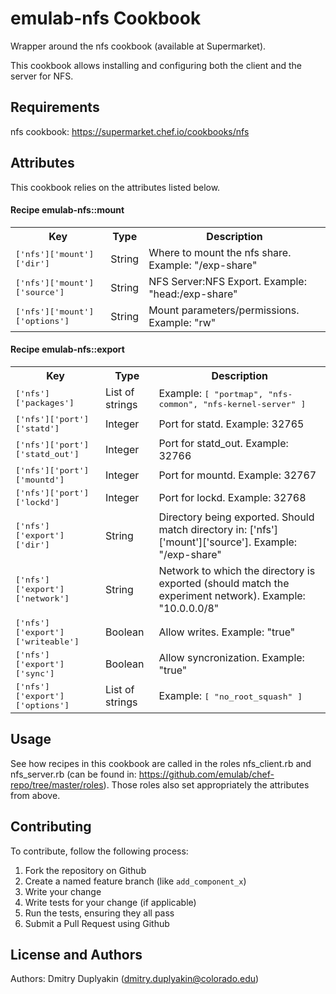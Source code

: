 emulab-nfs Cookbook
===================
Wrapper around the nfs cookbook (available at Supermarket).

This cookbook allows installing and configuring both the client and the server for NFS.

Requirements
------------
nfs cookbook: https://supermarket.chef.io/cookbooks/nfs

Attributes
----------
This cookbook relies on the attributes listed below.

#### Recipe emulab-nfs::mount

<table>
  <tr>
    <th>Key</th>
    <th>Type</th>
    <th>Description</th>
  </tr>
  <tr>
    <td><tt>['nfs']['mount']['dir']</tt></td>
    <td>String</td>
    <td>Where to mount the nfs share. Example: "/exp-share"</td>
  </tr>
  <tr>
    <td><tt>['nfs']['mount']['source']</tt></td>
    <td>String</td>
    <td>NFS Server:NFS Export. Example: "head:/exp-share"</td>
  </tr>
  <tr>
    <td><tt>['nfs']['mount']['options']</tt></td>
    <td>String</td>
    <td>Mount parameters/permissions. Example: "rw"</td>
  </tr>
</table>

#### Recipe emulab-nfs::export

<table>
  <tr>
    <th>Key</th>
    <th>Type</th>
    <th>Description</th>
  </tr>
  <tr>
    <td><tt>['nfs']['packages']</tt></td>
    <td>List of strings</td>
    <td>Example: <tt>[ "portmap", "nfs-common", "nfs-kernel-server" ]</tt></td>
  </tr>
  <tr>
    <td><tt>['nfs']['port']['statd']</tt></td>
    <td>Integer</td>
    <td>Port for statd. Example: 32765</td>
  </tr>
  <tr>
    <td><tt>['nfs']['port']['statd_out']</tt></td>
    <td>Integer</td>
    <td>Port for statd_out. Example: 32766</td>
  </tr>
  <tr>
    <td><tt>['nfs']['port']['mountd']</tt></td>
    <td>Integer</td>
    <td>Port for mountd. Example: 32767</td>
  </tr>
  <tr>
    <td><tt>['nfs']['port']['lockd']</tt></td>
    <td>Integer</td>
    <td>Port for lockd. Example: 32768</td>
  </tr>
  <tr>
    <td><tt>['nfs']['export']['dir']</tt></td>
    <td>String</td>
    <td>Directory being exported. Should match directory in: ['nfs']['mount']['source']. Example: "/exp-share"</td>
  </tr>
  <tr>
    <td><tt>['nfs']['export']['network']</tt></td>
    <td>String</td>
    <td>Network to which the directory is exported (should match the experiment network). Example: "10.0.0.0/8"</td>
  </tr>
  <tr>
    <td><tt>['nfs']['export']['writeable']</tt></td>
    <td>Boolean</td>
    <td>Allow writes. Example: "true"</td>
  </tr>
  <tr>
    <td><tt>['nfs']['export']['sync']</tt></td>
    <td>Boolean</td>
    <td>Allow syncronization. Example: "true"</td>
  </tr>
  <tr>
    <td><tt>['nfs']['export']['options']</tt></td>
    <td>List of strings</td>
    <td>Example: <tt>[ "no_root_squash" ]</tt></td>
  </tr>
</table>

Usage
-----

See how recipes in this cookbook are called in the roles nfs_client.rb and nfs_server.rb (can be found in: https://github.com/emulab/chef-repo/tree/master/roles). Those roles also set appropriately the attributes from above.

Contributing
------------

To contribute, follow the following process:

1. Fork the repository on Github
2. Create a named feature branch (like `add_component_x`)
3. Write your change
4. Write tests for your change (if applicable)
5. Run the tests, ensuring they all pass
6. Submit a Pull Request using Github

License and Authors
-------------------
Authors: Dmitry Duplyakin (dmitry.duplyakin@colorado.edu)
